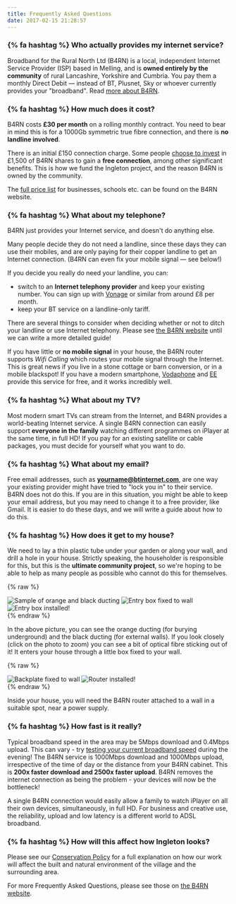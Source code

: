 ```yaml
---
title: Frequently Asked Questions
date: 2017-02-15 21:28:57
---
```


### {% fa hashtag %} Who actually provides my internet service?
Broadband for the Rural North Ltd (B4RN) is a local, independent Internet Service Provider (ISP) based in Melling, and is **owned entirely by the community** of rural Lancashire, Yorkshire and Cumbria. You pay them a monthly Direct Debit — instead of BT, Plusnet, Sky or whoever currently provides your "broadband". Read [more about B4RN](https://b4rn.org.uk/about-us/).

### {% fa hashtag %} How much does it cost?

B4RN costs **£30 per month** on a rolling monthly contract. You need to bear in mind this is for a 1000Gb symmetric true fibre connection, and there is **no landline involved**.

There is an initial £150 connection charge. Some people [choose to invest](/investing/) in £1,500 of B4RN shares to gain a **free connection**, among other significant benefits. This is how we fund the Ingleton project, and the reason B4RN is owned by the community.

The [full price list](https://b4rn.org.uk/b4rn-service/charges/) for businesses, schools etc. can be found on the B4RN website. 

### {% fa hashtag %} What about my telephone?
B4RN just provides your Internet service, and doesn't do anything else. 

Many people decide they do not need a landline, since these days they can use their mobiles, and are only paying for their copper landline to get an Internet connection. (B4RN can even fix your mobile signal — see below!)

If you decide you really do need your landline, you can:

- switch to an **Internet telephony provider** and keep your existing  number. You can sign up with [Vonage](https://www.vonage.co.uk/home/) or similar from around £8 per month.
- keep your BT service on a landline-only tariff.

There are several things to consider when deciding whether or not to ditch your landline or use Internet telephony. Please see [the B4RN website](https://b4rn.org.uk/faqs/) until we can write a more detailed guide!

If you have little or **no mobile signal** in your house, the B4RN router supports *Wifi Calling* which routes your mobile signal through the Internet. This is great news if you live in a stone cottage or barn conversion, or in a mobile blackspot! If you have a modern smartphone, [Vodaphone](https://www.vodafone.co.uk/explore/network/network-improvements/wi-fi-calling/) and [EE](http://ee.co.uk/why-ee/wifi-calling) provide this service for free, and it works incredibly well.

### {% fa hashtag %} What about my TV?
Most modern smart TVs can stream from the Internet, and B4RN provides a world-beating Internet service. A single B4RN connection can easily support **everyone in the family** watching different programmes on iPlayer at the same time, in full HD! If you pay for an existing satellite or cable packages, you must decide for yourself what you want to do.

### {% fa hashtag %} What about my email?
Free email addresses, such as **yourname@btinternet.com**, are one way your existing provider might have tried to "lock you in" to their service. B4RN does not do this. If you are in this situation, you might be able to keep your email address, but you may need to change it to a free provider, like Gmail. It is easier to do these days, and we will write a guide about how to do this.

### {% fa hashtag %} How does it get to my house?
We need to lay a thin plastic tube under your garden or along your wall, and drill a hole in your house. Strictly speaking, the householder is responsible for this, but this is the **ultimate community project**, so we're hoping to be able to help as many people as possible who cannot do this for themselves.

{% raw %}
<div class="justified-gallery">
<img src="/images/duct-sample.jpg" alt="Sample of orange and black ducting"/>
<img src="/images/installations/outside-box-1.jpg" alt="Entry box fixed to wall"/>
<img src="/images/installations/outside-box-2.jpg" alt="Entry box installed!"/>
</div>
{% endraw %}

In the above picture, you can see the orange ducting (for burying underground) and the black ducting (for external walls). If you look closely (click on the photo to zoom) you can see a bit of optical fibre sticking out of it! It enters your house through a little box fixed to your wall.

{% raw %}
<div class="justified-gallery">
<img src="/images/installations/router-2-backplate.jpg" alt="Backplate fixed to wall" />
<img src="/images/installations/router-2-done.jpg" alt="Router installed!" />
</div>
{% endraw %}

Inside your house, you will need the B4RN router attached to a wall in a suitable spot, near a power supply.

### {% fa hashtag %} How fast is it really?

Typical broadband speed in the area may be 5Mbps download and 0.4Mbps upload. This can vary - try [testing your current broadband speed](http://www.speedtest.net/) during the evening!  The B4RN service is 1000Mbps download and 1000Mbps upload, irrespective of the time of day or the distance from your B4RN cabinet. This is **200x faster download and 2500x faster upload**. B4RN removes the internet connection as being the problem - your devices will now be the bottleneck!

A single B4RN connection would easily allow a family to watch iPlayer on all their own devices, simultaneously, in full HD. For business and creative use, the reliability, upload and low latency is a different world to ADSL broadband. 

### {% fa hashtag %} How will this affect how Ingleton looks?

Please see our [Conservation Policy](/conservation/) for a full explanation on how our work will affect the built and natural environment of the village and the surrounding area.

For more Frequently Asked Questions, please see those on [the B4RN website](https://b4rn.org.uk/faqs/).

